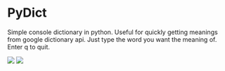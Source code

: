 # PyDict
Simple console dictionary in python. Useful for quickly getting meanings from google dictionary api.
Just type the word you want the meaning of.
Enter q to quit.

![](https://media.giphy.com/media/PjgNMLqzoD8GOYpzLV/giphy.gif)
![](https://gfycat.com/femalechieffishingcat.gif)
